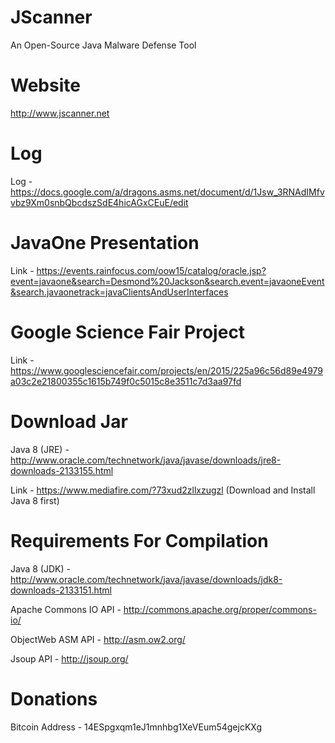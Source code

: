 JScanner
========

An Open-Source Java Malware Defense Tool

Website
=======
http://www.jscanner.net

Log
===
Log - https://docs.google.com/a/dragons.asms.net/document/d/1Jsw_3RNAdIMfvvbz9Xm0snbQbcdszSdE4hicAGxCEuE/edit

JavaOne Presentation
====================
Link - https://events.rainfocus.com/oow15/catalog/oracle.jsp?event=javaone&search=Desmond%20Jackson&search.event=javaoneEvent&search.javaonetrack=javaClientsAndUserInterfaces

Google Science Fair Project
===========================
Link - https://www.googlesciencefair.com/projects/en/2015/225a96c56d89e4979a03c2e21800355c1615b749f0c5015c8e3511c7d3aa97fd

Download Jar
============
Java 8 (JRE) - http://www.oracle.com/technetwork/java/javase/downloads/jre8-downloads-2133155.html

Link - https://www.mediafire.com/?73xud2zllxzugzl (Download and Install Java 8 first)

Requirements For Compilation
============
Java 8 (JDK) - http://www.oracle.com/technetwork/java/javase/downloads/jdk8-downloads-2133151.html

Apache Commons IO API - http://commons.apache.org/proper/commons-io/

ObjectWeb ASM API - http://asm.ow2.org/

Jsoup API - http://jsoup.org/

Donations
=========
Bitcoin Address - 14ESpgxqm1eJ1mnhbg1XeVEum54gejcKXg
